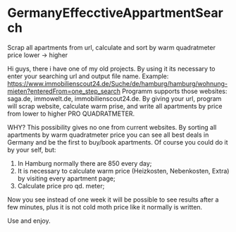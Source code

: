 # GermanyEffecctiveAppartmentSearch
Scrap all apartments from url, calculate and sort by warm quadratmeter price lower -> higher

Hi guys, there i have one of my old projects.
By using it its necessary to enter your searching url and output file name. Example: https://www.immobilienscout24.de/Suche/de/hamburg/hamburg/wohnung-mieten?enteredFrom=one_step_search
Programm supports those websites: saga.de, immowelt.de, immobilienscout24.de. By giving your url, program will scrap website, calculate warm prise, and write all apartments by price from lower to higher PRO QUADRATMETER.

WHY?
This possibility gives no one from current websites. By sorting all apartments by warm quadratmeter price you can see all best deals in Germany and be the first to buy/book apartments. Of course you could do it by your self, but:
1) In Hamburg normally there are 850 every day;
2) It is necessary to calculate warm price (Heizkosten, Nebenkosten, Extra) by visiting every apartment page;
3) Calculate price pro qd. meter;

Now you see instead of one week it will be possible to see results after a few minutes, plus it is not cold moth price like it normally is written.

Use and enjoy.

